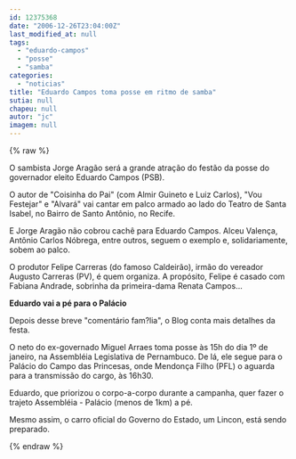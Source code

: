 ```yaml
---
id: 12375368
date: "2006-12-26T23:04:00Z"
last_modified_at: null
tags:
  - "eduardo-campos"
  - "posse"
  - "samba"
categories:
  - "noticias"
title: "Eduardo Campos toma posse em ritmo de samba"
sutia: null
chapeu: null
autor: "jc"
imagem: null
---
```

{% raw %}
<p>O sambista Jorge Arag&atilde;o ser&aacute; a grande atra&ccedil;&atilde;o do fest&atilde;o da posse do governador eleito Eduardo Campos (PSB).&nbsp;</p>
<p>O autor de "Coisinha do Pai" (com Almir Guineto e Luiz Carlos),&nbsp;"Vou Festejar" e&nbsp;"Alvar&aacute;" vai cantar em palco armado ao lado do Teatro de Santa Isabel, no Bairro de Santo Ant&ocirc;nio, no Recife.</p>
<p>E Jorge Arag&atilde;o n&atilde;o cobrou cach&ecirc; para Eduardo Campos.&nbsp;Alceu Valen&ccedil;a, Ant&ocirc;nio Carlos N&oacute;brega, entre outros, seguem o exemplo e, solidariamente, sobem ao palco.</p>
<p>O produtor Felipe Carreras (do famoso Caldeir&atilde;o), irm&atilde;o do vereador Augusto Carreras (PV), &eacute; quem organiza. A prop&oacute;sito, Felipe &eacute; casado com Fabiana Andrade, sobrinha da primeira-dama&nbsp;Renata Campos...</p>
<p><strong>Eduardo vai a p&eacute; para o Pal&aacute;cio</strong></p>
<p>Depois desse breve "coment&aacute;rio fam?lia", o Blog conta mais detalhes da festa.</p>
<p>O neto do ex-governado Miguel Arraes&nbsp;toma posse &agrave;s 15h do dia&nbsp;1&ordm;&nbsp;de janeiro, na Assembl&eacute;ia Legislativa de Pernambuco. De l&aacute;, ele segue&nbsp;para o Pal&aacute;cio do Campo das Princesas, onde Mendon&ccedil;a Filho (PFL) o aguarda para a transmiss&atilde;o do cargo, &agrave;s 16h30.</p>
<p>Eduardo, que priorizou o corpo-a-corpo durante a campanha,&nbsp;quer fazer o trajeto Assembl&eacute;ia - Pal&aacute;cio (menos de 1km) a p&eacute;.</p>
<p>Mesmo assim,&nbsp;o carro oficial do Governo do Estado, um Lincon,&nbsp;est&aacute; sendo preparado.</p>
{% endraw %}